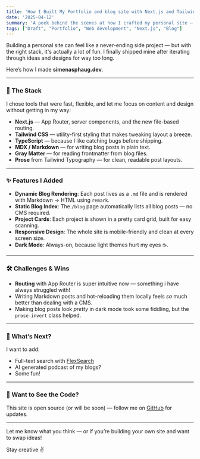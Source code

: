 ```yaml
---
title: 'How I Built My Portfolio and blog site with Next.js and Tailwind'
date: '2025-04-12'
summary: 'A peek behind the scenes at how I crafted my personal site — from modern frameworks to a headless blog setup and a focus on performance.'
tags: ["Draft", "Portfolio", "Web development", "Next.js", "Blog"]
---
```


Building a personal site can feel like a never-ending side project — but with the right stack, it's actually a lot of fun. I finally shipped mine after iterating through ideas and designs for way too long.

Here’s how I made **simenasphaug.dev**.

---

### 🧱 The Stack

I chose tools that were fast, flexible, and let me focus on content and design without getting in my way:

- **Next.js** — App Router, server components, and the new file-based routing.
- **Tailwind CSS** — utility-first styling that makes tweaking layout a breeze.
- **TypeScript** — because I like catching bugs before shipping.
- **MDX / Markdown** — for writing blog posts in plain text.
- **Gray Matter** — for reading frontmatter from blog files.
- **Prose** from Tailwind Typography — for clean, readable post layouts.

---

### ✨ Features I Added

- **Dynamic Blog Rendering**: Each post lives as a `.md` file and is rendered with Markdown → HTML using `remark`.
- **Static Blog Index**: The `/blog` page automatically lists all blog posts — no CMS required.
- **Project Cards**: Each project is shown in a pretty card grid, built for easy scanning.
- **Responsive Design**: The whole site is mobile-friendly and clean at every screen size.
- **Dark Mode**: Always-on, because light themes hurt my eyes ☕.

---

### 🛠️ Challenges & Wins

- **Routing** with App Router is super intuitive now — something i have always struggled with!
- Writing Markdown posts and hot-reloading them locally feels *so* much better than dealing with a CMS.
- Making blog posts look *pretty* in dark mode took some fiddling, but the `prose-invert` class helped.

---

### 🔮 What’s Next?

I want to add:

- Full-text search with [FlexSearch](https://github.com/nextapps-de/flexsearch)
- AI generated podcast of my blogs?
- Some fun!

---

### 🔗 Want to See the Code?

This site is open source (or will be soon) — follow me on [GitHub](https://github.com/SimenAsphaug) for updates.

---

Let me know what you think — or if you’re building your own site and want to swap ideas!

Stay creative ✌️

